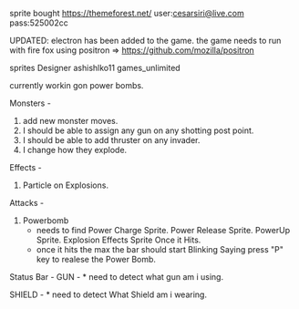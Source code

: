 sprite bought 
https://themeforest.net/
user:cesarsiri@live.com
pass:525002cc

UPDATED:
electron has been added to the game.
the game needs to run with fire fox using positron => https://github.com/mozilla/positron



sprites Designer
 ashishlko11 
 games_unlimited





currently workin gon power bombs. 


Monsters - 
1) add new monster moves.
2) I should be able to assign any gun on any shotting post point.
3) I should be able to add thruster on any invader.
4) I change how they explode.


Effects -
1) Particle on Explosions.


Attacks -
1) Powerbomb    
    * needs to find
        Power Charge Sprite.
        Power Release Sprite.
        PowerUp Sprite.
        Explosion Effects Sprite Once it Hits.
    * once it hits the max the bar should start Blinking Saying press "P" key to realese the Power Bomb.

Status Bar - 
GUN - 
    * need to detect what gun am i using.

SHIELD -
    * need to detect What Shield am i wearing.
    